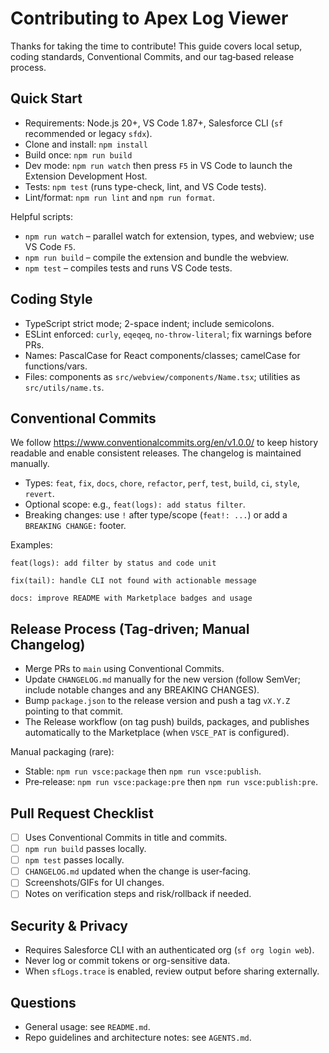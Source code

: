 # Contributing to Apex Log Viewer

Thanks for taking the time to contribute! This guide covers local setup, coding standards, Conventional Commits, and our tag‑based release process.

## Quick Start

- Requirements: Node.js 20+, VS Code 1.87+, Salesforce CLI (`sf` recommended or legacy `sfdx`).
- Clone and install: `npm install`
- Build once: `npm run build`
- Dev mode: `npm run watch` then press `F5` in VS Code to launch the Extension Development Host.
- Tests: `npm test` (runs type-check, lint, and VS Code tests).
- Lint/format: `npm run lint` and `npm run format`.

Helpful scripts:

- `npm run watch` – parallel watch for extension, types, and webview; use VS Code `F5`.
- `npm run build` – compile the extension and bundle the webview.
- `npm test` – compiles tests and runs VS Code tests.

## Coding Style

- TypeScript strict mode; 2-space indent; include semicolons.
- ESLint enforced: `curly`, `eqeqeq`, `no-throw-literal`; fix warnings before PRs.
- Names: PascalCase for React components/classes; camelCase for functions/vars.
- Files: components as `src/webview/components/Name.tsx`; utilities as `src/utils/name.ts`.

## Conventional Commits

We follow https://www.conventionalcommits.org/en/v1.0.0/ to keep history readable and enable consistent releases. The changelog is maintained manually.

- Types: `feat`, `fix`, `docs`, `chore`, `refactor`, `perf`, `test`, `build`, `ci`, `style`, `revert`.
- Optional scope: e.g., `feat(logs): add status filter`.
- Breaking changes: use `!` after type/scope (`feat!: ...`) or add a `BREAKING CHANGE:` footer.

Examples:

```
feat(logs): add filter by status and code unit

fix(tail): handle CLI not found with actionable message

docs: improve README with Marketplace badges and usage
```

## Release Process (Tag‑driven; Manual Changelog)

- Merge PRs to `main` using Conventional Commits.
- Update `CHANGELOG.md` manually for the new version (follow SemVer; include notable changes and any BREAKING CHANGES).
- Bump `package.json` to the release version and push a tag `vX.Y.Z` pointing to that commit.
- The Release workflow (on tag push) builds, packages, and publishes automatically to the Marketplace (when `VSCE_PAT` is configured).

Manual packaging (rare):

- Stable: `npm run vsce:package` then `npm run vsce:publish`.
- Pre‑release: `npm run vsce:package:pre` then `npm run vsce:publish:pre`.

## Pull Request Checklist

- [ ] Uses Conventional Commits in title and commits.
- [ ] `npm run build` passes locally.
- [ ] `npm test` passes locally.
- [ ] `CHANGELOG.md` updated when the change is user‑facing.
- [ ] Screenshots/GIFs for UI changes.
- [ ] Notes on verification steps and risk/rollback if needed.

## Security & Privacy

- Requires Salesforce CLI with an authenticated org (`sf org login web`).
- Never log or commit tokens or org-sensitive data.
- When `sfLogs.trace` is enabled, review output before sharing externally.

## Questions

- General usage: see `README.md`.
- Repo guidelines and architecture notes: see `AGENTS.md`.
